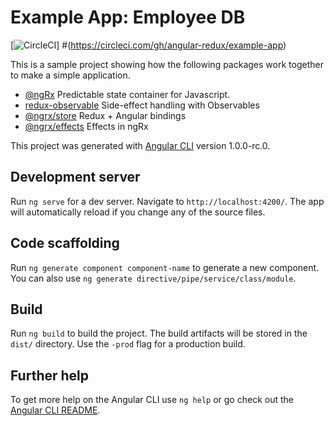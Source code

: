 # Example App: Employee DB

[![CircleCI](https://circleci.com/gh/angular-redux/example-app.svg?style=svg)]
#(https://circleci.com/gh/angular-redux/example-app)

This is a sample project showing how the following packages work together to make a simple
application.

* [@ngRx](https://github.com/ngrx/platform) Predictable state container for Javascript.
* [redux-observable](https://github.com/redux-observable/redux-observable) Side-effect handling with Observables
* [@ngrx/store](https://github.com/ngrx/platform/blob/master/docs/store/README.md) Redux + Angular bindings
* [@ngrx/effects](https://github.com/ngrx/platform/blob/master/docs/effects/README.md) Effects in ngRx

This project was generated with [Angular CLI](https://github.com/angular/angular-cli) version 1.0.0-rc.0.

## Development server
Run `ng serve` for a dev server. Navigate to `http://localhost:4200/`. The app will automatically reload if you change any of the source files.

## Code scaffolding

Run `ng generate component component-name` to generate a new component. You can also use `ng generate directive/pipe/service/class/module`.

## Build

Run `ng build` to build the project. The build artifacts will be stored in the `dist/` directory. Use the `-prod` flag for a production build.


## Further help

To get more help on the Angular CLI use `ng help` or go check out the [Angular CLI README](https://github.com/angular/angular-cli/blob/master/README.md).
